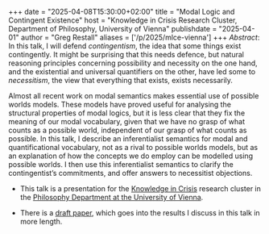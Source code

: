 +++
date = "2025-04-08T15:30:00+02:00"
title = "Modal Logic and Contingent Existence"
host = "Knowledge in Crisis Research Cluster, Department of Philosophy, University of Vienna"
publishdate = "2025-04-01"
author = "Greg Restall"
aliases = ['/p/2025/mlce-vienna']
+++
*Abstract*: 
In this talk, I will defend *contingentism*, the idea that some things exist
contingently. It might be surprising that this needs defence, but natural
reasoning principles concerning possibility and necessity on the one hand, and
the existential and universal quantifiers on the other, have led some to
_necessitism_, the view that everything that exists, exists necessarily.

Almost all recent work on modal semantics makes essential use of possible
worlds models. These models have proved useful for analysing the structural
properties of modal logics, but it is less clear that they fix the meaning of
our modal vocabulary, given that we have no grasp of what counts as a possible
world, independent of our grasp of what counts as possible. In this talk, I
describe an  inferentialist semantics for modal and quantificational
vocabulary, not as a rival to possible worlds models, but as an explanation of
how the concepts we do employ can be modelled using possible worlds. I then use
this inferentialist semantics to clarify the contingentist’s commitments, and
offer answers to necessitist objections.


* This talk is a presentation for the [Knowledge in Crisis](https://www.knowledgeincrisis.com) research cluster in the [Philosophy Department at the University of Vienna](https://philosophie.univie.ac.at/en/).

<!-- * The slides for this talk are [available here](https://www.icloud.com/iclouddrive/0344CylnuPaHpfDljxQbQooHA#mlce-prague). -->

* There is a [draft paper](https://consequently.org/writing/mlce-ge2/), which
  goes into the results I discuss in this talk in more length. 


